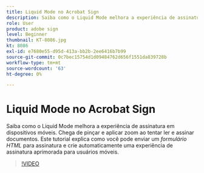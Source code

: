 ```yaml
---
title: Liquid Mode no Acrobat Sign
description: Saiba como o Liquid Mode melhora a experiência de assinatura em dispositivos móveis
role: User
product: adobe sign
level: Beginner
thumbnail: KT-8086.jpg
kt: 8086
exl-id: e7680e55-d95d-413a-bb2b-2ee6416b7b99
source-git-commit: 0c7bec15754d1d09484762d656f1551da839728b
workflow-type: tm+mt
source-wordcount: '63'
ht-degree: 0%

---
```


# Liquid Mode no Acrobat Sign

Saiba como o Liquid Mode melhora a experiência de assinatura em dispositivos móveis. Chega de pinçar e aplicar zoom ao tentar ler e assinar documentos. Este tutorial explica como você pode enviar um _formulário HTML_ para assinatura e crie automaticamente uma experiência de assinatura aprimorada para usuários móveis.

>[!VIDEO](https://video.tv.adobe.com/v/333803?hidetitle=true)
